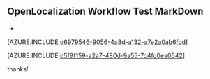## OpenLocalization Workflow Test MarkDown
* 

[AZURE.INCLUDE [d6979546-9056-4a8d-a132-a7e2a0ab6fcd](calleeMd1.md)]



[AZURE.INCLUDE [d5f9f159-a2a7-480d-9a55-7c4fc0ea0542](calleeMd2.md)]

 
thanks!